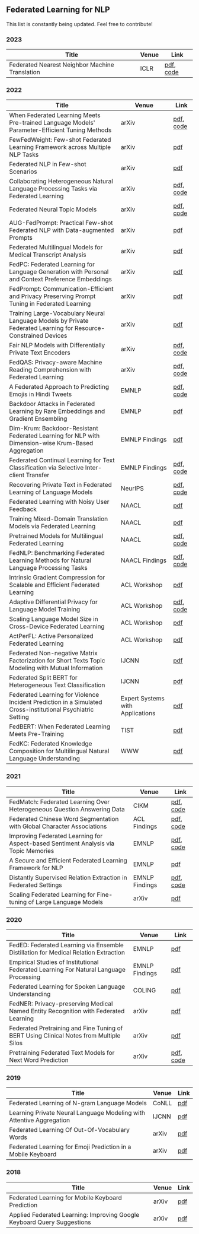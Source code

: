 ## Federated Learning for NLP
This list is constantly being updated. Feel free to contribute!


### 2023
| Title | Venue | Link |
| --- | --- | --- |
| Federated Nearest Neighbor Machine Translation | ICLR | [pdf](https://arxiv.org/pdf/2302.12211.pdf), [code](https://github.com/duyichao/FedNN-MT) |


### 2022
| Title | Venue | Link |
| --- | --- | --- |
| When Federated Learning Meets Pre-trained Language Models' Parameter-Efficient Tuning Methods | arXiv | [pdf](https://arxiv.org/pdf/2212.10025.pdf), [code](https://github.com/iezhuozhuo/FedETuning/tree/deltaTuning) |
| FewFedWeight: Few-shot Federated Learning Framework across Multiple NLP Tasks | arXiv | [pdf](https://arxiv.org/pdf/2212.08354.pdf) |
| Federated NLP in Few-shot Scenarios | arXiv | [pdf](https://arxiv.org/pdf/2212.05974.pdf) |
| Collaborating Heterogeneous Natural Language Processing Tasks via Federated Learning | arXiv | [pdf](https://arxiv.org/pdf/2212.05789.pdf), [code](https://github.com/alibaba/FederatedScope/tree/master/federatedscope/nlp/hetero_tasks) |
| Federated Neural Topic Models | arXiv | [pdf](https://arxiv.org/pdf/2212.02269.pdf), [code](https://github.com/Nemesis1303/gFedNTM) |
| AUG-FedPrompt: Practical Few-shot Federated NLP with Data-augmented Prompts | arXiv | [pdf](https://arxiv.org/pdf/2212.00192.pdf) |
| Federated Multilingual Models for Medical Transcript Analysis | arXiv | [pdf](https://arxiv.org/pdf/2211.09722.pdf) |
| FedPC: Federated Learning for Language Generation with Personal and Context Preference Embeddings | arXiv | [pdf](https://arxiv.org/pdf/2210.03766.pdf) |
| FedPrompt: Communication-Efficient and Privacy Preserving Prompt Tuning in Federated Learning | arXiv | [pdf](https://arxiv.org/pdf/2208.12268.pdf) |
| Training Large-Vocabulary Neural Language Models by Private Federated Learning for Resource-Constrained Devices | arXiv | [pdf](https://arxiv.org/pdf/2207.08988.pdf) |
| Fair NLP Models with Differentially Private Text Encoders | arXiv | [pdf](https://arxiv.org/pdf/2205.06135.pdf), [code](https://github.com/saist1993/DPNLP) |
| FedQAS: Privacy-aware Machine Reading Comprehension with Federated Learning | arXiv | [pdf](https://arxiv.org/pdf/2202.04742.pdf), [code](https://github.com/aitmlouk/FEDn-client-FedQAS-tf) |
| A Federated Approach to Predicting Emojis in Hindi Tweets | EMNLP | [pdf](https://arxiv.org/pdf/2211.06401.pdf), [code](https://github.com/deep1401/fedmoji) |
| Backdoor Attacks in Federated Learning by Rare Embeddings and Gradient Ensembling | EMNLP | [pdf](https://arxiv.org/pdf/2204.14017.pdf) |
| Dim-Krum: Backdoor-Resistant Federated Learning for NLP with Dimension-wise Krum-Based Aggregation | EMNLP Findings | [pdf](https://arxiv.org/pdf/2210.06894.pdf) |
| Federated Continual Learning for Text Classification via Selective Inter-client Transfer | EMNLP Findings | [pdf](https://arxiv.org/pdf/2210.06101.pdf), [code](https://github.com/RaiPranav/FCL-FedSeIT) |
| Recovering Private Text in Federated Learning of Language Models | NeurIPS | [pdf](https://openreview.net/pdf?id=dqgzfhHd2-), [code](https://github.com/Princeton-SysML/FILM) |
| Federated Learning with Noisy User Feedback | NAACL | [pdf](https://aclanthology.org/2022.naacl-main.196.pdf) |
| Training Mixed-Domain Translation Models via Federated Learning | NAACL | [pdf](https://aclanthology.org/2022.naacl-main.186.pdf) |
| Pretrained Models for Multilingual Federated Learning| NAACL | [pdf](https://arxiv.org/pdf/2206.02291.pdf), [code](https://github.com/orionw/Multilingual-Federated-Learning) |
| FedNLP: Benchmarking Federated Learning Methods for Natural Language Processing Tasks | NAACL Findings | [pdf](https://aclanthology.org/2022.findings-naacl.13.pdf), [code](https://github.com/FedML-AI/FedNLP) |
| Intrinsic Gradient Compression for Scalable and Efficient Federated Learning | ACL Workshop | [pdf](https://aclanthology.org/2022.fl4nlp-1.4.pdf) |
| Adaptive Differential Privacy for Language Model Training | ACL Workshop | [pdf](https://aclanthology.org/2022.fl4nlp-1.3.pdf), [code](https://github.com/flamewei123/ADP) |
| Scaling Language Model Size in Cross-Device Federated Learning | ACL Workshop | [pdf](https://aclanthology.org/2022.fl4nlp-1.2.pdf) |
| ActPerFL: Active Personalized Federated Learning | ACL Workshop | [pdf](https://aclanthology.org/2022.fl4nlp-1.1.pdf) |
| Federated Non-negative Matrix Factorization for Short Texts Topic Modeling with Mutual Information | IJCNN | [pdf](https://arxiv.org/pdf/2205.13300.pdf) |
| Federated Split BERT for Heterogeneous Text Classification | IJCNN | [pdf](https://arxiv.org/pdf/2205.13299.pdf) |
| Federated Learning for Violence Incident Prediction in a Simulated Cross-institutional Psychiatric Setting | Expert Systems with Applications | [pdf](https://arxiv.org/pdf/2205.10234.pdf) |
| FedBERT: When Federated Learning Meets Pre-Training | TIST | [pdf](https://dl.acm.org/doi/pdf/10.1145/3510033) |
| FedKC: Federated Knowledge Composition for Multilingual Natural Language Understanding | WWW | [pdf](https://dl.acm.org/doi/pdf/10.1145/3485447.3511988) |


### 2021
| Title | Venue | Link |
| --- | --- | --- |
| FedMatch: Federated Learning Over Heterogeneous Question Answering Data | CIKM | [pdf](https://dl.acm.org/doi/pdf/10.1145/3459637.3482345), [code](https://github.com/Chriskuei/FedMatch) |
| Federated Chinese Word Segmentation with Global Character Associations | ACL Findings | [pdf](https://aclanthology.org/2021.findings-acl.376.pdf), [code](https://github.com/cuhksz-nlp/GCASeg) |
| Improving Federated Learning for Aspect-based Sentiment Analysis via Topic Memories | EMNLP | [pdf](https://aclanthology.org/2021.emnlp-main.321.pdf), [code](https://github.com/cuhksz-nlp/ASA-TM) |
| A Secure and Efficient Federated Learning Framework for NLP | EMNLP | [pdf](https://aclanthology.org/2021.emnlp-main.606.pdf) |
| Distantly Supervised Relation Extraction in Federated Settings | EMNLP Findings | [pdf](https://aclanthology.org/2021.findings-emnlp.52.pdf), [code](https://github.com/DianboWork/FedDS) |
| Scaling Federated Learning for Fine-tuning of Large Language Models | arXiv | [pdf](https://arxiv.org/pdf/2102.00875.pdf) |


### 2020
| Title | Venue | Link |
| --- | --- | --- |
| FedED: Federated Learning via Ensemble Distillation for Medical Relation Extraction | EMNLP | [pdf](https://aclanthology.org/2020.emnlp-main.165.pdf) |
| Empirical Studies of Institutional Federated Learning For Natural Language Processing | EMNLP Findings | [pdf](https://aclanthology.org/2020.findings-emnlp.55.pdf) |
| Federated Learning for Spoken Language Understanding | COLING | [pdf](https://aclanthology.org/2020.coling-main.310.pdf) |
| FedNER: Privacy-preserving Medical Named Entity Recognition with Federated Learning | arXiv | [pdf](https://arxiv.org/pdf/2003.09288.pdf) |
| Federated Pretraining and Fine Tuning of BERT Using Clinical Notes from Multiple Silos | arXiv | [pdf](https://arxiv.org/pdf/2002.08562.pdf) |
| Pretraining Federated Text Models for Next Word Prediction | arXiv | [pdf](https://arxiv.org/pdf/2005.04828.pdf), [code](https://github.com/federated-learning-experiments/fl-text-models) |


### 2019
| Title | Venue | Link |
| --- | --- | --- |
| Federated Learning of N-gram Language Models | CoNLL | [pdf](https://arxiv.org/pdf/1910.03432.pdf) |
| Learning Private Neural Language Modeling with Attentive Aggregation | IJCNN | [pdf](https://arxiv.org/pdf/1812.07108.pdf) |
| Federated Learning Of Out-Of-Vocabulary Words | arXiv | [pdf](https://arxiv.org/pdf/1903.10635.pdf) |
| Federated Learning for Emoji Prediction in a Mobile Keyboard | arXiv | [pdf](https://arxiv.org/pdf/1906.04329.pdf) |


### 2018
| Title | Venue | Link |
| --- | --- | --- |
| Federated Learning for Mobile Keyboard Prediction | arXiv | [pdf](https://arxiv.org/pdf/1811.03604.pdf) |
| Applied Federated Learning: Improving Google Keyboard Query Suggestions | arXiv | [pdf](https://arxiv.org/pdf/1812.02903.pdf) |
